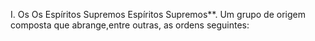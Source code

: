 ﻿I. Os Os Espíritos Supremos Espíritos Supremos**. Um grupo de origem composta que abrange,entre outras, as ordens seguintes: